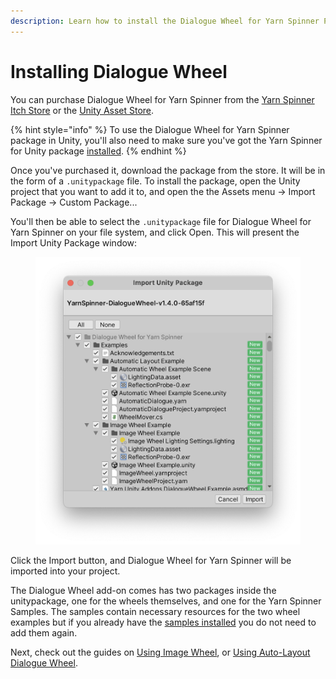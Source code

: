 ```yaml
---
description: Learn how to install the Dialogue Wheel for Yarn Spinner Package.
---
```


# Installing Dialogue Wheel

You can purchase Dialogue Wheel for Yarn Spinner from the [Yarn Spinner Itch Store](https://yarnspinnertool.itch.io) or the [Unity Asset Store](https://assetstore.unity.com/packages/tools/gui/dialogue-wheels-for-yarn-spinner-276025).

{% hint style="info" %}
To use the Dialogue Wheel for Yarn Spinner package in Unity, you'll also need to make sure you've got the Yarn Spinner for Unity package [installed](../../installation-and-setup/).
{% endhint %}

Once you've purchased it, download the package from the store. It will be in the form of a `.unitypackage` file. To install the package, open the Unity project that you want to add it to, and open the the Assets menu -> Import Package -> Custom Package...

You'll then be able to select the `.unitypackage` file for Dialogue Wheel for Yarn Spinner on your file system, and click Open. This will present the Import Unity Package window:

<figure><img src="../../../.gitbook/assets/dialoguewheel-import.png" alt=""><figcaption></figcaption></figure>

Click the Import button, and Dialogue Wheel for Yarn Spinner will be imported into your project.

The Dialogue Wheel add-on comes has two packages inside the unitypackage, one for the wheels themselves, and one for the Yarn Spinner Samples. The samples contain necessary resources for the two wheel examples but if you already have the [samples installed](../../samples/) you do not need to add them again.

Next, check out the guides on [Using Image Wheel](using-six-segment-wheel.md), or [Using Auto-Layout Dialogue Wheel](using-auto-layout-wheel.md).
